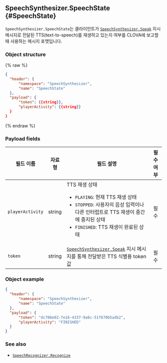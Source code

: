 ## SpeechSynthesizer.SpeechState {#SpeechState}

`SpeechSynthesizer.SpeechState`는 클라이언트가 [`SpeechSynthesizer.Speak`](/Develop/References/MessageInterfaces/SpeechSynthesizer.md#Speak) 지시 메시지로 전달된 TTS(text-to-speech)를 재생하고 있는지 여부를 CLOVA에 보고할 때 사용하는 메시지 포맷입니다.

### Object structure

{% raw %}
```json
{
  "header": {
      "namespace": "SpeechSynthesizer",
      "name": "SpeechState"
  },
  "payload": {
      "token": {{string}},
      "playerActivity": {{string}}
  }
}
```
{% endraw %}

### Payload fields

| 필드 이름       | 자료형    | 필드 설명                     | 필수 여부 |
|---------------|---------|-----------------------------|:---------:|
| `playerActivity` | string | TTS 재생 상태 <ul><li><code>PLAYING</code>: 현재 TTS 재생 상태</li><li><code>STOPPED</code>: 사용자의 음성 입력이나 다른 인터럽트로 TTS 재생이 중간에 중지된 상태</li><li><code>FINISHED</code>: TTS 재생이 완료된 상태</li></ul>     | 필수     |
| `token`          | string | [`SpeechSynthesizer.Speak`](/Develop/References/MessageInterfaces/SpeechSynthesizer.md#Speak) 지시 메시지를 통해 전달받은 TTS 식별용 token 값  | 필수     |

### Object example

```json
{
  "header": {
      "namespace": "SpeechSynthesizer",
      "name": "SpeechState"
  },
  "payload": {
      "token": "dc706e02-fe16-4337-9a6c-51f670b5adb2",
      "playerActivity": "FINISHED"
  }
}
```

### See also

* [`SpeechRecognizer.Recognize`](/Develop/References/MessageInterfaces/SpeechRecognizer.md#Recognize)
